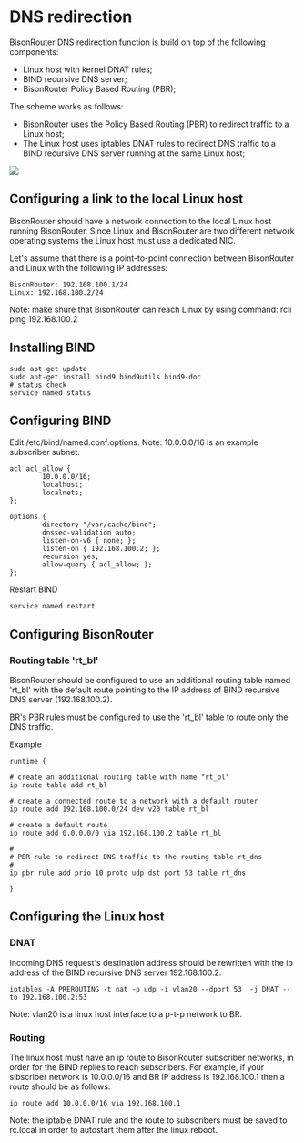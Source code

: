 # DNS redirection

BisonRouter DNS redirection function is build on top of the following components:

 * Linux host with kernel DNAT rules;
 * BIND recursive DNS server;
 * BisonRouter Policy Based Routing (PBR);

The scheme works as follows:

- BisonRouter uses the Policy Based Routing (PBR) to redirect traffic
to a Linux host;
- The Linux host uses iptables DNAT rules to redirect DNS traffic to
a BIND recursive DNS server running at the same Linux host;

<img src="https://files.therouter.net/images/br_rdns_redirection2.png">

## Configuring a link to the local Linux host

BisonRouter should have a network connection to the local Linux host
running BisonRouter. Since Linux and BisonRouter are two different
network operating systems the Linux host must use a dedicated NIC.

Let's assume that there is a point-to-point connection
between BisonRouter and Linux with the following IP addresses:

    BisonRouter: 192.168.100.1/24
    Linux: 192.168.100.2/24

Note: make shure that BisonRouter can reach Linux by using command:
  rcli ping 192.168.100.2

## Installing BIND

    sudo apt-get update
    sudo apt-get install bind9 bind9utils bind9-doc
    # status check
    service named status

## Configuring BIND

Edit /etc/bind/named.conf.options.
Note: 10.0.0.0/16 is an example subscriber subnet.

    acl acl_allow {
            10.0.0.0/16;
            localhost;
            localnets;
    };

    options {
            directory "/var/cache/bind";
            dnssec-validation auto;
            listen-on-v6 { none; };
            listen-on { 192.168.100.2; };
            recursion yes;
            allow-query { acl_allow; };
    };

Restart BIND

    service named restart

## Configuring BisonRouter

### Routing table 'rt_bl'

BisonRouter should be configured to use an additional routing table
named 'rt_bl' with the default route pointing to the IP address of
BIND recursive DNS server (192.168.100.2).

BR's PBR rules must be configured to use the 'rt_bl' table to
route only the DNS traffic.

Example

    runtime {
        
    # create an additional routing table with name "rt_bl"
    ip route table add rt_bl

    # create a connected route to a network with a default router
    ip route add 192.168.100.0/24 dev v20 table rt_bl

    # create a default route
    ip route add 0.0.0.0/0 via 192.168.100.2 table rt_bl

    #
    # PBR rule to redirect DNS traffic to the routing table rt_dns
    #
    ip pbr rule add prio 10 proto udp dst port 53 table rt_dns
    
    }

## Configuring the Linux host

### DNAT

Incoming DNS request's destination address should be rewritten
with the ip address of the BIND recursive DNS server 192.168.100.2.

    iptables -A PREROUTING -t nat -p udp -i vlan20 --dport 53  -j DNAT --to 192.168.100.2:53

Note: vlan20 is a linux host interface to a p-t-p network to BR.

### Routing

The linux host must have an ip route to BisonRouter subscriber networks,
in order for the BIND replies to reach subscribers.
For example, if your sibscriber network is 10.0.0.0/16 and BR IP address
is 192.168.100.1 then a route should be as follows:

    ip route add 10.0.0.0/16 via 192.168.100.1

Note:
  the iptable DNAT rule and the route to subscribers must
  be saved to rc.local in order to autostart them after the linux reboot.
